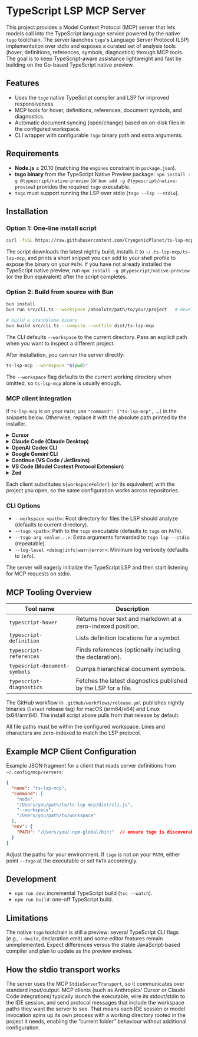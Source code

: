 # TypeScript LSP MCP Server

This project provides a Model Context Protocol (MCP) server that lets models call into the TypeScript language service powered by the native `tsgo` toolchain. The server launches `tsgo`'s Language Server Protocol (LSP) implementation over stdio and exposes a curated set of analysis tools (hover, definitions, references, symbols, diagnostics) through MCP tools. The goal is to keep TypeScript-aware assistance lightweight and fast by building on the Go-based TypeScript native preview.

## Features

- Uses the `tsgo` native TypeScript compiler and LSP for improved responsiveness.
- MCP tools for hover, definitions, references, document symbols, and diagnostics.
- Automatic document syncing (open/change) based on on-disk files in the configured workspace.
- CLI wrapper with configurable `tsgo` binary path and extra arguments.

## Requirements

- **Node.js** ≥ 20.10 (matching the `engines` constraint in `package.json`).
- **tsgo binary** from the TypeScript Native Preview package: `npm install -g @typescript/native-preview` (or `bun add -g @typescript/native-preview`) provides the required `tsgo` executable.
- `tsgo` must support running the LSP over stdio (`tsgo --lsp --stdio`).

## Installation

### Option 1: One-line install script

```bash
curl -fsSL https://raw.githubusercontent.com/CryogenicPlanet/ts-lsp-mcp/master/scripts/install.sh | bash
```

The script downloads the latest nightly build, installs it to `~/.ts-lsp-mcp/ts-lsp-mcp`, and prints a short snippet you can add to your shell profile to expose the binary on your `PATH`. If you have not already installed the TypeScript native preview, run `npm install -g @typescript/native-preview` (or the Bun equivalent) after the script completes.

### Option 2: Build from source with Bun

```bash
bun install
bun run src/cli.ts --workspace /absolute/path/to/your/project   # development

# build a standalone binary
bun build src/cli.ts --compile --outfile dist/ts-lsp-mcp
```

The CLI defaults `--workspace` to the current directory. Pass an explicit path when you want to inspect a different project.

After installation, you can run the server directly:

```bash
ts-lsp-mcp --workspace "$(pwd)"
```

The `--workspace` flag defaults to the current working directory when omitted, so `ts-lsp-mcp` alone is usually enough.

### MCP client integration

If `ts-lsp-mcp` is on your `PATH`, use `"command": ["ts-lsp-mcp", …]` in the snippets below. Otherwise, replace it with the absolute path printed by the installer.

<details>
<summary><strong>Cursor</strong></summary>

Create or update `~/.cursor/mcp.json`:

```json
{
  "ts-lsp-mcp": {
    "command": [
      "ts-lsp-mcp",
      "--workspace",
      "$(pwd)"
    ]
  }
}
```

</details>

<details>
<summary><strong>Claude Code (Claude Desktop)</strong></summary>

Create `~/Library/Application Support/Claude/claude_desktop_config.json` (macOS) or `%APPDATA%/Claude/claude_desktop_config.json` (Windows/WSL) with:

```json
{
  "mcpServers": {
    "ts-lsp-mcp": {
      "command": "ts-lsp-mcp",
      "args": [
        "--workspace",
        "$(pwd)"
      ]
    }
  }
}
```

</details>

<details>
<summary><strong>OpenAI Codex CLI</strong></summary>

Add a server entry via `/mcp`:

```json
{
  "ts": {
    "command": "ts-lsp-mcp",
    "args": [
      "--workspace",
      "$(pwd)"
    ]
  }
}
```

</details>

<details>
<summary><strong>Google Gemini CLI</strong></summary>

Edit `~/.config/gemini/mcp.json` (or equivalent):

```json
{
  "servers": {
    "ts-lsp-mcp": {
      "command": "ts-lsp-mcp",
      "args": [
        "--workspace",
        "$(pwd)"
      ]
    }
  }
}
```

</details>

<details>
<summary><strong>Continue (VS Code / JetBrains)</strong></summary>

Add to `~/.continue/config.json`:

```json
{
  "mcpServers": {
    "ts-lsp-mcp": {
      "command": "ts-lsp-mcp",
      "args": [
        "--workspace",
        "$(pwd)"
      ]
    }
  }
}
```

</details>

<details>
<summary><strong>VS Code (Model Context Protocol Extension)</strong></summary>

Add to your VS Code settings (`settings.json`):

```json
{
  "modelContextProtocol.servers": {
    "ts-lsp-mcp": {
      "command": "ts-lsp-mcp",
      "args": [
        "--workspace",
        "$(pwd)"
      ]
    }
  }
}
```

</details>

<details>
<summary><strong>Zed</strong></summary>

Add to `~/.config/zed/mcp.toml`:

```toml
[servers.ts-lsp-mcp]
command = "ts-lsp-mcp"
args = ["--workspace", "$(pwd)"]
```

</details>

Each client substitutes `${workspaceFolder}` (or its equivalent) with the project you open, so the same configuration works across repositories.

### CLI Options

- `--workspace <path>`: Root directory for files the LSP should analyze (defaults to current directory).
- `--tsgo <path>`: Path to the `tsgo` executable (defaults to `tsgo` on `PATH`).
- `--tsgo-arg <value...>`: Extra arguments forwarded to `tsgo lsp --stdio` (repeatable).
- `--log-level <debug|info|warn|error>`: Minimum log verbosity (defaults to `info`).

The server will eagerly initialize the TypeScript LSP and then start listening for MCP requests on stdio.

## MCP Tooling Overview

| Tool name | Description |
|-----------|-------------|
| `typescript-hover` | Returns hover text and markdown at a zero-indexed position. |
| `typescript-definition` | Lists definition locations for a symbol. |
| `typescript-references` | Finds references (optionally including the declaration). |
| `typescript-document-symbols` | Dumps hierarchical document symbols. |
| `typescript-diagnostics` | Fetches the latest diagnostics published by the LSP for a file. |

The GitHub workflow in `.github/workflows/release.yml` publishes nightly binaries (`latest` release tag) for macOS (arm64/x64) and Linux (x64/arm64). The install script above pulls from that release by default.

All file paths must be within the configured workspace. Lines and characters are zero-indexed to match the LSP protocol.

## Example MCP Client Configuration

Example JSON fragment for a client that reads server definitions from `~/.config/mcp/servers`:

```json
{
  "name": "ts-lsp-mcp",
  "command": [
    "node",
    "/Users/you/path/to/ts-lsp-mcp/dist/cli.js",
    "--workspace",
    "/Users/you/path/to/workspace"
  ],
  "env": {
    "PATH": "/Users/you/.npm-global/bin:"  // ensure tsgo is discoverable
  }
}
```

Adjust the paths for your environment. If `tsgo` is not on your `PATH`, either point `--tsgo` at the executable or set `PATH` accordingly.

## Development

- `npm run dev`: incremental TypeScript build (`tsc --watch`).
- `npm run build`: one-off TypeScript build.

## Limitations

The native `tsgo` toolchain is still a preview: several TypeScript CLI flags (e.g., `--build`, declaration emit) and some editor features remain unimplemented. Expect differences versus the stable JavaScript-based compiler and plan to update as the preview evolves.

## How the stdio transport works

The server uses the MCP `StdioServerTransport`, so it communicates over standard input/output. MCP clients (such as Anthropics’ Cursor or Claude Code integrations) typically launch the executable, wire its stdout/stdin to the IDE session, and send protocol messages that include the workspace paths they want the server to see. That means each IDE session or model invocation spins up its own process with a working directory rooted in the project it needs, enabling the “current folder” behaviour without additional configuration.
